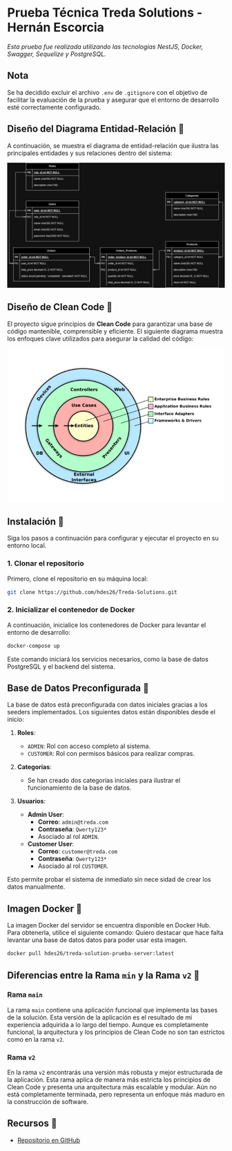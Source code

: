 
# Prueba Técnica Treda Solutions - Hernán Escorcia

_Esta prueba fue realizada utilizando las tecnologías NestJS, Docker, Swagger, Sequelize y PostgreSQL._

## Nota

Se ha decidido excluir el archivo `.env` de `.gitignore` con el objetivo de facilitar la evaluación de la prueba y asegurar que el entorno de desarrollo esté correctamente configurado.

## Diseño del Diagrama Entidad-Relación 📝

A continuación, se muestra el diagrama de entidad-relación que ilustra las principales entidades y sus relaciones dentro del sistema:

![Diagrama Entidad-Relación](https://github.com/hdes26/Treda-Solutions/blob/main/src/assets/er-treda.drawio.png)

## Diseño de Clean Code 📜

El proyecto sigue principios de **Clean Code** para garantizar una base de código mantenible, comprensible y eficiente. El siguiente diagrama muestra los enfoques clave utilizados para asegurar la calidad del código:

![Diagrama Explicación Clean Code](https://github.com/hdes26/Treda-Solutions/blob/main/src/assets/cleancode.webp)

## Instalación 🔧

Siga los pasos a continuación para configurar y ejecutar el proyecto en su entorno local.

### 1. Clonar el repositorio

Primero, clone el repositorio en su máquina local:

```bash
git clone https://github.com/hdes26/Treda-Solutions.git
```

### 2. Inicializar el contenedor de Docker

A continuación, inicialice los contenedores de Docker para levantar el entorno de desarrollo:

```bash
docker-compose up
```

Este comando iniciará los servicios necesarios, como la base de datos PostgreSQL y el backend del sistema.

## Base de Datos Preconfigurada 💾

La base de datos está preconfigurada con datos iniciales gracias a los seeders implementados. Los siguientes datos están disponibles desde el inicio:

1. **Roles**:
   - `ADMIN`: Rol con acceso completo al sistema.
   - `CUSTOMER`: Rol con permisos básicos para realizar compras.

2. **Categorías**:
   - Se han creado dos categorías iniciales para ilustrar el funcionamiento de la base de datos.

3. **Usuarios**:
   - **Admin User**:
     - **Correo**: `admin@treda.com`
     - **Contraseña**: `Qwerty123*`
     - Asociado al rol `ADMIN`.
   - **Customer User**:
     - **Correo**: `customer@treda.com`
     - **Contraseña**: `Qwerty123*`
     - Asociado al rol `CUSTOMER`.

Esto permite probar el sistema de inmediato sin nece  sidad de crear los datos manualmente.

## Imagen Docker 🐳

La imagen Docker del servidor se encuentra disponible en Docker Hub. Para obtenerla, utilice el siguiente comando:
Quiero destacar que hace falta levantar una base de datos datos para poder usar esta imagen.

```bash
docker pull hdes26/treda-solution-prueba-server:latest
```

## Diferencias entre la Rama `min` y la Rama `v2` 🔄

### Rama `main`
La rama `main` contiene una aplicación funcional que implementa las bases de la solución. Esta versión de la aplicación es el resultado de mi experiencia adquirida a lo largo del tiempo. Aunque es completamente funcional, la arquitectura y los principios de Clean Code no son tan estrictos como en la rama `v2`.

### Rama `v2`
En la rama `v2` encontrarás una versión más robusta y mejor estructurada de la aplicación. Esta rama aplica de manera más estricta los principios de Clean Code y presenta una arquitectura más escalable y modular. Aún no está completamente terminada, pero representa un enfoque más maduro en la construcción de software.

## Recursos 🔗

- [Repositorio en GitHub](https://github.com/hdes26/Treda-Solutions)
